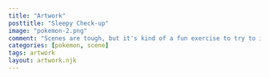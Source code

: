 ```yaml
---
title: "Artwork"
posttitle: "Sleepy Check-up"
image: "pokemon-2.png"
comment: "Scenes are tough, but it's kind of a fun exercise to try to incorporate different characters. It makes me so sad how cool they all are, but are all part of an ARPG that doesn't exist anymore. Luckily, the picture remains."
categories: [pokemon, scene]
tags: artwork
layout: artwork.njk
---
```

